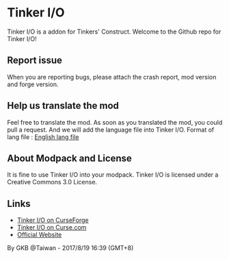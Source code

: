# Tinker I/O
Tinker I/O is a addon for Tinkers' Construct.
Welcome to the Github repo for Tinker I/O!

## Report issue
When you are reporting bugs, please attach the crash report, mod version and forge version.

## Help us translate the mod
Feel free to translate the mod. As soon as you translated the mod, you could pull a request. And we will add the language file into Tinker I/O.
Format of lang file : [English lang file](https://github.com/gkbm2013/tinker-IO/blob/1.12.1/src/resources/assets/tinker_io/lang/en_US.lang)

## About Modpack and License
It is fine to use Tinker I/O into your modpack.
Tinker I/O is licensed under a Creative Commons 3.0 License.

## Links
- [Tinker I/O on CurseForge](https://minecraft.curseforge.com/projects/tinker-i-o)
- [Tinker I/O on Curse.com](https://mods.curse.com/project/229503)
- [Official Website](https://tio.gkbsite.org/)
 

By GKB @Taiwan - 2017/8/19 16:39 (GMT+8) 